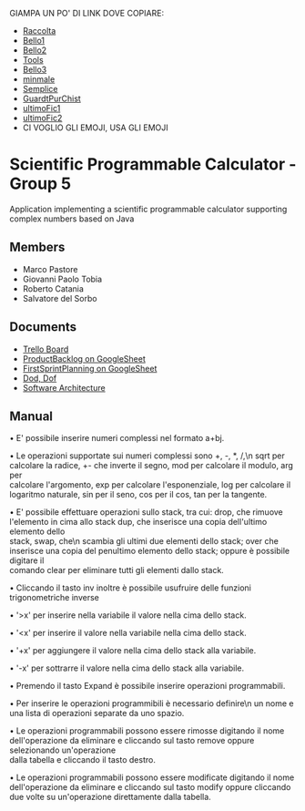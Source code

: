 GIAMPA UN PO' DI LINK DOVE COPIARE:
- [Raccolta](https://github.com/matiassingers/awesome-readme)
- [Bello1](https://github.com/Hexworks/zircon#readme)
- [Bello2](https://github.com/othneildrew/Best-README-Template)
- [Tools](https://github.com/abhisheknaiidu/awesome-github-profile-readme)
- [Bello3](https://github.com/L0garithmic/FastColabCopy#readme)
- [minmale](https://github.com/L0garithmic/FastColabCopy#readme)
- [Semplice](https://github.com/PostHog/posthog#readme)
- [GuardtPurChist](https://github.com/Redocly/redoc#readme)
- [ultimoFic1](https://github.com/shama/gaze#readme)
- [ultimoFic2](https://github.com/thelounge/thelounge#readme)
- CI VOGLIO GLI EMOJI, USA GLI EMOJI


# Scientific Programmable Calculator -  Group 5

Application implementing a
scientific programmable calculator
supporting complex numbers
based on Java

## Members
- Marco Pastore
- Giovanni Paolo Tobia
- Roberto Catania
- Salvatore del Sorbo


## Documents
- [Trello Board](https://trello.com/b/pMJVqzBj/complex-calculator)
- [ProductBacklog on GoogleSheet](https://docs.google.com/spreadsheets/d/14UquHFHBIGx-HTueg0Jz7TeBvM6C4fpM-KOCCMaoxsU/edit#gid=0)
- [FirstSprintPlanning on GoogleSheet](https://docs.google.com/spreadsheets/d/14UquHFHBIGx-HTueg0Jz7TeBvM6C4fpM-KOCCMaoxsU/edit#gid=623614192)
- [Dod, Dof](https://docs.google.com/spreadsheets/d/14UquHFHBIGx-HTueg0Jz7TeBvM6C4fpM-KOCCMaoxsU/edit#gid=1751564930)
- [Software Architecture](https://docs.google.com/document/d/1LJW1D86G4Fjmwc3ORH5G7jr4w8MLYj2CTo4fMrzn9iU/edit)


## Manual
 • E' possibile inserire numeri complessi nel formato a+bj.
 
 • Le operazioni supportate sui numeri complessi sono +, -, *, /,\n   sqrt per calcolare la radice, +- che inverte il segno, mod per calcolare il modulo, arg per         
   calcolare l'argomento, exp per calcolare l'esponenziale, log per calcolare il logaritmo naturale, sin per il seno, cos per il cos, tan per la tangente.
   
 • E' possibile effettuare operazioni sullo stack, tra cui: drop, che rimuove l'elemento in cima allo stack dup, che inserisce una copia dell'ultimo elemento dello    
   stack, swap, che\n   scambia gli ultimi due elementi dello stack; over che inserisce una copia del penultimo elemento dello stack; oppure è possibile digitare il    
   comando clear per eliminare tutti gli elementi dallo stack.
   
 • Cliccando il tasto inv inoltre è possibile usufruire delle funzioni trigonometriche inverse       
 
 • '>x' per inserire nella variabile il valore nella cima dello stack.
 
 • '<x' per inserire il valore nella variabile nella cima dello stack.
 
 • '+x' per aggiungere il valore nella cima dello stack alla variabile.
 
 • '-x' per sottrarre il valore nella cima dello stack alla variabile.
 
 • Premendo il tasto Expand è possibile inserire operazioni programmabili.
 
 • Per inserire le operazioni programmibili è necessario definire\n   un nome e una lista di operazioni separate da uno spazio.
 
 • Le operazioni programmabili possono essere rimosse digitando il nome dell'operazione da eliminare e cliccando sul tasto remove oppure selezionando un'operazione      
   dalla tabella e cliccando il tasto destro.
 
 • Le operazioni programmabili possono essere modificate digitando il nome dell'operazione da eliminare e cliccando sul tasto modify oppure cliccando due volte su 
   un'operazione direttamente dalla tabella.
